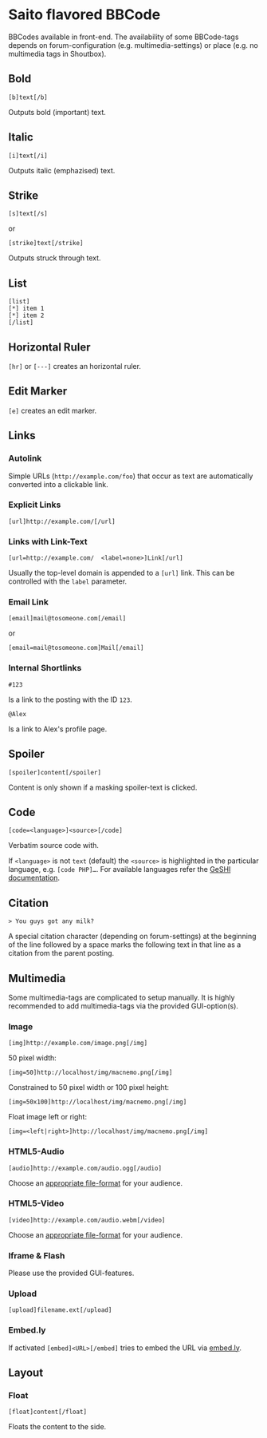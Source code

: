 # Saito flavored BBCode #

BBCodes available in front-end. The availability of some BBCode-tags depends on forum-configuration (e.g. multimedia-settings) or place (e.g. no multimedia tags in Shoutbox).

## Bold ##

	[b]text[/b]

Outputs bold (important) text.

## Italic ##

	[i]text[/i]

Outputs italic (emphazised) text.

## Strike ##

	[s]text[/s]

or

	[strike]text[/strike]

Outputs struck through text.

## List ##

	[list]
	[*] item 1
	[*] item 2
	[/list]

## Horizontal Ruler ##

`[hr]` or `[---]` creates an horizontal ruler.

## Edit Marker ##

`[e]` creates an edit marker.

## Links ##

### Autolink ###

Simple URLs (`http://example.com/foo`) that occur as text are automatically converted into a clickable link.

### Explicit Links ###

	[url]http://example.com/[/url]

### Links with Link-Text ###

	[url=http://example.com/  <label=none>]Link[/url]

Usually the top-level domain is appended to a `[url]` link. This can be controlled with the `label` parameter.


### Email Link ###

	[email]mail@tosomeone.com[/email]

or

	[email=mail@tosomeone.com]Mail[/email]


### Internal Shortlinks ###

	#123

Is a link to the posting with the ID `123`.

	@Alex

Is a link to Alex's profile page.


## Spoiler ##

	[spoiler]content[/spoiler]

Content is only shown if a masking spoiler-text is clicked.

## Code ##


	[code=<language>]<source>[/code]

Verbatim source code with.

If `<language>` is not `text` (default) the `<source>` is highlighted in the particular language, e.g. `[code PHP]…`. For available languages refer the [GeSHI documentation](http://qbnz.com/highlighter/).

## Citation ##

	> You guys got any milk?

A special citation character (depending on forum-settings) at the beginning of the line followed by a space marks the following text in that line as a citation from the parent posting.

## Multimedia ##

Some multimedia-tags are complicated to setup manually. It is highly recommended to add multimedia-tags via the provided GUI-option(s).

### Image ###

	[img]http://example.com/image.png[/img]

50 pixel width:

	[img=50]http://localhost/img/macnemo.png[/img]

Constrained to 50 pixel width or 100 pixel height:

	[img=50x100]http://localhost/img/macnemo.png[/img]

Float image left or right:

	[img=<left|right>]http://localhost/img/macnemo.png[/img]


### HTML5-Audio ###

	[audio]http://example.com/audio.ogg[/audio]

Choose an [appropriate file-format][Audio] for your audience.

[Audio]: http://en.wikipedia.org/wiki/HTML5_Audio#Supported_browsers


### HTML5-Video ###

	[video]http://example.com/audio.webm[/video]

Choose an [appropriate file-format][Video] for your audience.

[Video]: http://en.wikipedia.org/wiki/HTML5_video#Browser_support


### Iframe &amp; Flash ###

Please use the provided GUI-features.

### Upload ###

	[upload]filename.ext[/upload]

### Embed.ly ###

If activated `[embed]<URL>[/embed]` tries to embed the URL via [embed.ly](http://embed.ly/).

## Layout ##

### Float ###

	[float]content[/float]

Floats the content to the side.